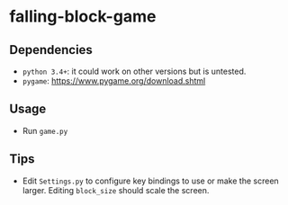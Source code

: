 # falling-block-game

## Dependencies

- `python 3.4+`: it could work on other versions but is untested.
- `pygame`: https://www.pygame.org/download.shtml

## Usage

- Run `game.py`

## Tips

- Edit `Settings.py` to configure key bindings to use or make the screen larger. Editing `block_size` should scale the screen.
